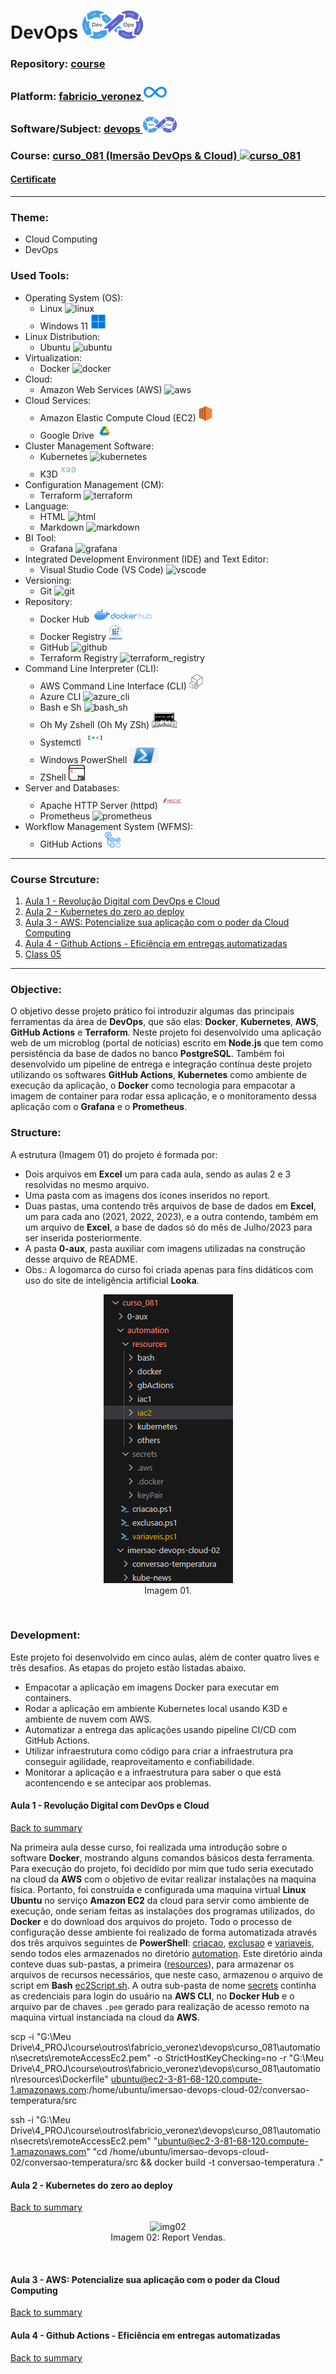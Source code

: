 # DevOps   <img src="https://github.com/PedroHeeger/main/blob/main/0-aux/logos/content/devops.png" alt="devops" width="auto" height="45">

### Repository: [course](../../../../)
### Platform: <a href="../../">fabricio_veronez   <img src="https://github.com/PedroHeeger/main/blob/main/0-aux/logos/plataforma/fabricio_veronez.png" alt="fabricio_veronez" width="auto" height="25"></a>
### Software/Subject: <a href="../">devops   <img src="https://github.com/PedroHeeger/main/blob/main/0-aux/logos/content/devops.png" alt="devops" width="auto" height="25"></a>
### Course: <a href="./">curso_081 (Imersão DevOps & Cloud)   <img src="./curso_081/0-aux/logo_course.png" alt="curso_081" width="auto" height="25"></a>

#### <a href="">Certificate</a>

---

### Theme:
- Cloud Computing
- DevOps

### Used Tools:
- Operating System (OS): 
  - Linux   <img src="https://cdn.jsdelivr.net/gh/devicons/devicon/icons/linux/linux-original.svg" alt="linux" width="auto" height="25">
  - Windows 11   <img src="https://github.com/PedroHeeger/main/blob/main/0-aux/logos/software/windows11.png" alt="windows11" width="auto" height="25">
- Linux Distribution: 
  - Ubuntu   <img src="https://cdn.jsdelivr.net/gh/devicons/devicon/icons/ubuntu/ubuntu-plain.svg" alt="ubuntu" width="auto" height="25">
- Virtualization: 
  - Docker   <img src="https://cdn.jsdelivr.net/gh/devicons/devicon/icons/docker/docker-original.svg" alt="docker" width="auto" height="25">
- Cloud:
  - Amazon Web Services (AWS)   <img src="https://cdn.jsdelivr.net/gh/devicons/devicon/icons/amazonwebservices/amazonwebservices-original.svg" alt="aws" width="auto" height="25">
- Cloud Services:
  - Amazon Elastic Compute Cloud (EC2)   <img src="https://github.com/PedroHeeger/main/blob/main/0-aux/logos/cloud/aws_ec2.svg" alt="aws_ec2" width="auto" height="25">
  - Google Drive <img src="https://github.com/PedroHeeger/main/blob/main/0-aux/logos/software/google_drive.png" alt="google_drive" width="auto" height="25">
- Cluster Management Software:
  - Kubernetes   <img src="https://cdn.jsdelivr.net/gh/devicons/devicon/icons/kubernetes/kubernetes-plain.svg" alt="kubernetes" width="auto" height="25">
  - K3D   <img src="https://github.com/PedroHeeger/main/blob/main/0-aux/logos/software/kubernetes_k3d.png" alt="kubernetes_k3d" width="auto" height="25">
- Configuration Management (CM):
  - Terraform   <img src="https://cdn.jsdelivr.net/gh/devicons/devicon/icons/terraform/terraform-original.svg" alt="terraform" width="auto" height="25">
- Language:
  - HTML   <img src="https://cdn.jsdelivr.net/gh/devicons/devicon/icons/html5/html5-original.svg" alt="html" width="auto" height="25">
  - Markdown   <img src="https://cdn.jsdelivr.net/gh/devicons/devicon/icons/markdown/markdown-original.svg" alt="markdown" width="auto" height="25">
- BI Tool:
  - Grafana   <img src="https://cdn.jsdelivr.net/gh/devicons/devicon/icons/grafana/grafana-original.svg" alt="grafana" width="auto" height="25">
- Integrated Development Environment (IDE) and Text Editor:
  - Visual Studio Code (VS Code)   <img src="https://cdn.jsdelivr.net/gh/devicons/devicon/icons/vscode/vscode-original.svg" alt="vscode" width="auto" height="25">
- Versioning: 
  - Git   <img src="https://cdn.jsdelivr.net/gh/devicons/devicon/icons/git/git-original.svg" alt="git" width="auto" height="25">
- Repository:
  - Docker Hub   <img src="https://github.com/PedroHeeger/main/blob/main/0-aux/logos/software/docker_hub.png" alt="docker_hub" width="auto" height="25">
  - Docker Registry   <img src="https://github.com/PedroHeeger/main/blob/main/0-aux/logos/software/docker_registry.png" alt="docker_registry" width="auto" height="25">
  - GitHub   <img src="https://cdn.jsdelivr.net/gh/devicons/devicon/icons/github/github-original.svg" alt="github" width="auto" height="25">
  - Terraform Registry   <img src="https://cdn.jsdelivr.net/gh/devicons/devicon/icons/terraform/terraform-original.svg" alt="terraform_registry" width="auto" height="25">
- Command Line Interpreter (CLI):
  - AWS Command Line Interface (CLI)   <img src="https://github.com/PedroHeeger/main/blob/main/0-aux/logos/cloud/aws_cli.svg" alt="aws_cli" width="auto" height="25">
  - Azure CLI   <img src="https://cdn.jsdelivr.net/gh/devicons/devicon/icons/azure/azure-original.svg" alt="azure_cli" width="auto" height="25">
  - Bash e Sh   <img src="https://cdn.jsdelivr.net/gh/devicons/devicon/icons/bash/bash-original.svg" alt="bash_sh" width="auto" height="25">
  - Oh My Zshell (Oh My ZSh)   <img src="https://github.com/PedroHeeger/main/blob/main/0-aux/logos/software/oh_my_zshell.png" alt="oh_my_zshell" width="auto" height="25">
  - Systemctl   <img src="https://github.com/PedroHeeger/main/blob/main/0-aux/logos/software/systemctl.png" alt="systemctl" width="auto" height="25">
  - Windows PowerShell   <img src="https://github.com/PedroHeeger/main/blob/main/0-aux/logos/software/windows_power_shell.png" alt="windows_power_shell" width="auto" height="25">
  - ZShell   <img src="https://github.com/PedroHeeger/main/blob/main/0-aux/logos/software/zshell.png" alt="zshell" width="auto" height="25">
- Server and Databases:
  - Apache HTTP Server (httpd)   <img src="https://github.com/PedroHeeger/main/blob/main/0-aux/logos/software/apache_http_server.png" alt="apache_httpd" width="auto" height="25">
  - Prometheus   <img src="https://cdn.jsdelivr.net/gh/devicons/devicon/icons/prometheus/prometheus-original.svg" alt="prometheus" width="auto" height="25">
- Workflow Management System (WFMS):
  - GitHub Actions   <img src="https://github.com/PedroHeeger/main/blob/main/0-aux/logos/software/github_actions.png" alt="github_actions" width="auto" height="25">
  
---

<a name="item0"><h3>Course Strcuture:</h3></a>
1. <a href="#item01">Aula 1 - Revolução Digital com DevOps e Cloud</a><br>
2. <a href="#item02">Aula 2 - Kubernetes do zero ao deploy</a><br>
3. <a href="#item03">Aula 3 - AWS: Potencialize sua aplicação com o poder da Cloud Computing</a><br>
4. <a href="#item04">Aula 4 - Github Actions - Eficiência em entregas automatizadas</a><br>
5. <a href="#item05">Class 05</a><br>

---

### Objective:
O objetivo desse projeto prático foi introduzir algumas das principais ferramentas da área de **DevOps**, que são elas: **Docker**, **Kubernetes**, **AWS**, **GitHub Actions** e **Terraform**. Neste projeto foi desenvolvido uma aplicação web de um microblog (portal de notícias) escrito em **Node.js** que tem como persistência da base de dados no banco **PostgreSQL**. Também foi desenvolvido um pipeline de entrega e integração contínua deste projeto utilizando os softwares **GitHub Actions**, **Kubernetes** como ambiente de execução da aplicação, o **Docker** como tecnologia para empacotar a imagem de container para rodar essa aplicação, e o monitoramento dessa aplicação com o **Grafana** e o **Prometheus**.

### Structure:
A estrutura (Imagem 01) do projeto é formada por:
- Dois arquivos em **Excel** um para cada aula, sendo as aulas 2 e 3 resolvidas no mesmo arquivo. 
- Uma pasta com as imagens dos ícones inseridos no report. 
- Duas pastas, uma contendo três arquivos de base de dados em **Excel**, um para cada ano (2021, 2022, 2023), e a outra contendo, também em um arquivo de **Excel**, a base de dados só do mês de Julho/2023 para ser inserida posteriormente. 
- A pasta **0-aux**, pasta auxiliar com imagens utilizadas na construção desse arquivo de README. 
- Obs.: A logomarca do curso foi criada apenas para fins didáticos com uso do site de inteligência artificial **Looka**.

<div align="Center"><figure>
    <img src="./0-aux/img01.PNG" alt="img01"><br>
    <figcaption>Imagem 01.</figcaption>
</figure></div><br>

### Development:
Este projeto foi desenvolvido em cinco aulas, além de conter quatro lives e três desafios. As etapas do projeto estão listadas abaixo.

- Empacotar a aplicação em imagens Docker para executar em containers.
- Rodar a aplicação em ambiente Kubernetes local usando K3D e ambiente de nuvem com AWS.
- Automatizar a entrega das aplicações usando pipeline CI/CD com GitHub Actions.
- Utilizar infraestrutura como código para criar a infraestrutura pra conseguir agilidade, reaproveitamento e confiabilidade.
- Monitorar a aplicação e a infraestrutura para saber o que está acontencendo e se antecipar aos problemas.

<a name="item01"><h4>Aula 1 - Revolução Digital com DevOps e Cloud</h4></a>[Back to summary](#item0)

Na primeira aula desse curso, foi realizada uma introdução sobre o software **Docker**, mostrando alguns comandos básicos desta ferramenta. Para execução do projeto, foi decidido por mim que tudo seria executado na cloud da **AWS** com o objetivo de evitar realizar instalações na maquina física. Portanto, foi construída e configurada uma maquina virtual **Linux Ubuntu** no serviço **Amazon EC2** da cloud para servir como ambiente de execução, onde seriam feitas as instalações dos programas utilizados, do **Docker** e do download dos arquivos do projeto. Todo o processo de configuração desse ambiente foi realizado de forma automatizada através dos três arquivos seguintes de **PowerShell**: [criacao](./automation/criacao.ps1), [exclusao](./automation/exclusao.ps1) e [variaveis](./automation/variaveis.ps1), sendo todos eles armazenados no diretório [automation](./automation/). Este diretório ainda conteve duas sub-pastas, a primeira ([resources](./automation/resources/)), para armazenar os arquivos de recursos necessários, que neste caso, armazenou o arquivo de script em **Bash** [ec2Script.sh](./automation/resources/ec2Script.sh). A outra sub-pasta de nome [secrets](./automation/secrets) continha as credenciais para login do usuário na **AWS CLI**, no **Docker Hub** e o arquivo par de chaves `.pem` gerado para realização de acesso remoto na maquina virtual instanciada na cloud da **AWS**.






scp -i "G:\Meu Drive\4_PROJ\course\outros\fabricio_veronez\devops\curso_081\automation\secrets\remoteAccessEc2.pem" -o StrictHostKeyChecking=no -r "G:\Meu Drive\4_PROJ\course\outros\fabricio_veronez\devops\curso_081\automation\resources\Dockerfile" ubuntu@ec2-3-81-68-120.compute-1.amazonaws.com:/home/ubuntu/imersao-devops-cloud-02/conversao-temperatura/src


ssh -i "G:\Meu Drive\4_PROJ\course\outros\fabricio_veronez\devops\curso_081\automation\secrets\remoteAccessEc2.pem" "ubuntu@ec2-3-81-68-120.compute-1.amazonaws.com" "cd /home/ubuntu/imersao-devops-cloud-02/conversao-temperatura/src && docker build -t conversao-temperatura ."





<a name="item02"><h4>Aula 2 - Kubernetes do zero ao deploy</h4></a>[Back to summary](#item0)










<div align="Center"><figure>
    <img src="./0-aux/rep_curso_072_vendas.PNG" alt="img02"><br>
    <figcaption>Imagem 02: Report Vendas.</figcaption>
</figure></div><br>


<a name="item03"><h4>Aula 3 - AWS: Potencialize sua aplicação com o poder da Cloud Computing</h4></a>[Back to summary](#item0)




<a name="item04"><h4>Aula 4 - Github Actions - Eficiência em entregas automatizadas</h4></a>[Back to summary](#item0)